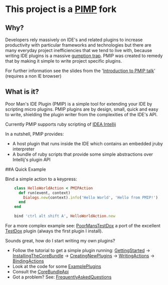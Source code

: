 # This project is a [PIMP](http://pmip.googlecode.com/) fork


## Why?

Developers rely massively on IDE's and related plugins to increase productivity with particular frameworks and technologies but there are many everyday project inefficiencies that we tend to live with, because writing IDE plugins is a massive [gumption trap](http://en.wikipedia.org/wiki/Gumption_trap). PMIP was created to remedy that by making it simple to write project specific plugins.

For further information see the slides from the '[Introduction to PMIP talk](http://pmip.googlecode.com/svn/trunk/talk/PMIP/pmip.html)' (requires a non IE browser)


## What is it?

Poor Man's IDE Plugin (PMIP) is a simple tool for extending your IDE by scripting micro plugins. PMIP plugins are by design, small, quick and easy to write, shielding the plugin writer from the complexities of the IDE's API.

Currently PMIP supports ruby scripting of [IDEA Intellij](http://www.jetbrains.com/idea/)

In a nutshell, PMIP provides:

* A host plugin that runs inside the IDE which contains an embedded jruby interpreter
* A bundle of ruby scripts that provide some simple abstractions over Intellij's plugin API 


##A Quick Example

Bind a simple action to a keypress:

```ruby
	class HelloWorldAction < PMIPAction
	  def run(event, context)
		Dialogs.new(context).info('Hello World', 'Hello from PMIP!')
	  end
	end
	
	bind 'ctrl alt shift A', HelloWorldAction.new
```
	
For a more complex example see: [PoorMansTestDox](https://github.com/skie/PIMP/wiki/PoorMansTestDox) a port of the excellent [TestDox](http://plugins.intellij.net/plugin/?idea&id=96) plugin (always the first plugin I install).


Sounds great, how do I start writing my own plugins?

- Follow the tutorial to get a simple plugin running: [GettingStarted](https://github.com/skie/PIMP/wiki/GettingStarted) -> [InstallingTheCoreBundle](https://github.com/skie/PIMP/wiki/InstallingTheCoreBundle) -> [CreatingNewPlugins](https://github.com/skie/PIMP/wiki/CreatingNewPlugins) -> [WritingActions](https://github.com/skie/PIMP/wiki/WritingActions) -> [BindingActions](https://github.com/skie/PIMP/wiki/BindingActions)
- Look at the code for some [ExamplePlugins](https://github.com/skie/PIMP/wiki/ExamplePlugins)
- Consult the [CoreBundleApi](https://github.com/skie/PIMP/wiki/CoreBundleApi)
- Got a problem? See: [FrequentlyAskedQuestions](https://github.com/skie/PIMP/wiki/FrequentlyAskedQuestions)
